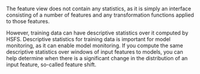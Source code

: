 The feature view does not contain any statistics, as it is simply an interface consisting of a number of features and any transformation functions applied to those features.

However, training data can have descriptive statistics over it computed by HSFS. Descriptive statistics for training data is important for model monitoring, as it can enable model monitoring. If you compute the same descriptive statistics over windows of input features to models, you can help determine when there is a significant change in the distribution of an input feature, so-called feature shift.



